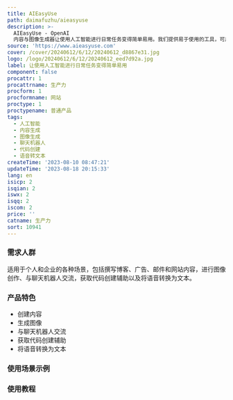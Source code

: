 ```yaml
---
title: AIEasyUse
path: daimafuzhu/aieasyuse
description: >-
  AIEasyUse - OpenAI
  内容与图像生成器让使用人工智能进行日常任务变得简单易用。我们提供易于使用的工具，可用于创建内容、生成图像、与聊天机器人进行交流、获取代码创建辅助以及将语音转换为文本。无论您是需要撰写内容、生成图像、与聊天机器人交流还是进行代码创建，我们都能满足您的需求。
source: 'https://www.aieasyuse.com'
cover: /cover/20240612/6/12/20240612_d8867e31.jpg
logo: /logo/20240612/6/12/20240612_eed7d92a.jpg
label: 让使用人工智能进行日常任务变得简单易用
component: false
procattr: 1
procattrname: 生产力
procform: 1
procformname: 网站
proctype: 1
proctypename: 普通产品
tags:
  - 人工智能
  - 内容生成
  - 图像生成
  - 聊天机器人
  - 代码创建
  - 语音转文本
createTime: '2023-08-10 08:47:21'
updateTime: '2023-08-18 20:15:33'
lang: en
isicp: 2
isqian: 2
iswx: 2
isqq: 2
iscom: 2
price: ''
catname: 生产力
sort: 10941
---
```




### 需求人群
适用于个人和企业的各种场景，包括撰写博客、广告、邮件和网站内容，进行图像创作、与聊天机器人交流，获取代码创建辅助以及将语音转换为文本。

### 产品特色
- 创建内容
- 生成图像
- 与聊天机器人交流
- 获取代码创建辅助
- 将语音转换为文本

### 使用场景示例


### 使用教程


  
